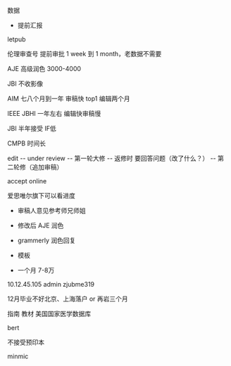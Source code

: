 数据

- 提前汇报



letpub

伦理审查号 提前审批 1 week 到 1 month，老数据不需要

AJE 高级润色 3000-4000

JBI 不收影像





AIM  七八个月到一年 审稿快 top1  编辑两个月

IEEE   JBHI 一年左右 编辑快审稿慢

JBI  半年接受  IF低

CMPB  时间长 



edit -- under review -- 第一轮大修 -- 返修时 要回答问题（改了什么？） -- 第二轮修（追加审稿）

accept online



爱思唯尔旗下可以看进度



- 审稿人意见参考师兄师姐
- 修改后 AJE 润色
- grammerly 润色回复



- 模板
- 一个月  7-8万 

10.12.45.105   admin   zjubme319



12月毕业不好北京、上海落户 or 再岩三个月



指南 教材 美国国家医学数据库 

bert

不接受预印本

minmic








